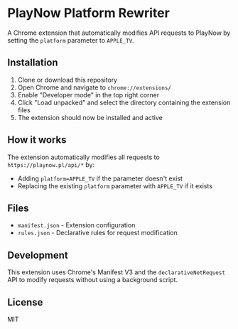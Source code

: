 # PlayNow Platform Rewriter

A Chrome extension that automatically modifies API requests to PlayNow by setting the `platform` parameter to `APPLE_TV`.

## Installation

1. Clone or download this repository
2. Open Chrome and navigate to `chrome://extensions/`
3. Enable "Developer mode" in the top right corner
4. Click "Load unpacked" and select the directory containing the extension files
5. The extension should now be installed and active

## How it works

The extension automatically modifies all requests to `https://playnow.pl/api/*` by:

- Adding `platform=APPLE_TV` if the parameter doesn't exist
- Replacing the existing `platform` parameter with `APPLE_TV` if it exists

## Files

- `manifest.json` - Extension configuration
- `rules.json` - Declarative rules for request modification

## Development

This extension uses Chrome's Manifest V3 and the `declarativeNetRequest` API to modify requests without using a background script.

## License

MIT
